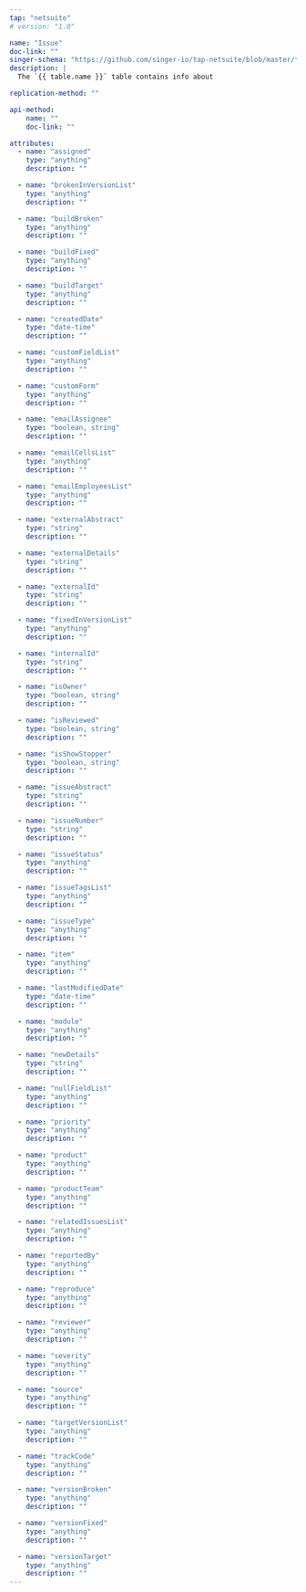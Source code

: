 ```yaml
---
tap: "netsuite"
# version: "1.0"

name: "Issue"
doc-link: ""
singer-schema: "https://github.com/singer-io/tap-netsuite/blob/master/tap_netsuite/schemas/Issue.json"
description: |
  The `{{ table.name }}` table contains info about 

replication-method: ""

api-method:
    name: ""
    doc-link: ""

attributes:
  - name: "assigned"
    type: "anything"
    description: ""

  - name: "brokenInVersionList"
    type: "anything"
    description: ""

  - name: "buildBroken"
    type: "anything"
    description: ""

  - name: "buildFixed"
    type: "anything"
    description: ""

  - name: "buildTarget"
    type: "anything"
    description: ""

  - name: "createdDate"
    type: "date-time"
    description: ""

  - name: "customFieldList"
    type: "anything"
    description: ""

  - name: "customForm"
    type: "anything"
    description: ""

  - name: "emailAssignee"
    type: "boolean, string"
    description: ""

  - name: "emailCellsList"
    type: "anything"
    description: ""

  - name: "emailEmployeesList"
    type: "anything"
    description: ""

  - name: "externalAbstract"
    type: "string"
    description: ""

  - name: "externalDetails"
    type: "string"
    description: ""

  - name: "externalId"
    type: "string"
    description: ""

  - name: "fixedInVersionList"
    type: "anything"
    description: ""

  - name: "internalId"
    type: "string"
    description: ""

  - name: "isOwner"
    type: "boolean, string"
    description: ""

  - name: "isReviewed"
    type: "boolean, string"
    description: ""

  - name: "isShowStopper"
    type: "boolean, string"
    description: ""

  - name: "issueAbstract"
    type: "string"
    description: ""

  - name: "issueNumber"
    type: "string"
    description: ""

  - name: "issueStatus"
    type: "anything"
    description: ""

  - name: "issueTagsList"
    type: "anything"
    description: ""

  - name: "issueType"
    type: "anything"
    description: ""

  - name: "item"
    type: "anything"
    description: ""

  - name: "lastModifiedDate"
    type: "date-time"
    description: ""

  - name: "module"
    type: "anything"
    description: ""

  - name: "newDetails"
    type: "string"
    description: ""

  - name: "nullFieldList"
    type: "anything"
    description: ""

  - name: "priority"
    type: "anything"
    description: ""

  - name: "product"
    type: "anything"
    description: ""

  - name: "productTeam"
    type: "anything"
    description: ""

  - name: "relatedIssuesList"
    type: "anything"
    description: ""

  - name: "reportedBy"
    type: "anything"
    description: ""

  - name: "reproduce"
    type: "anything"
    description: ""

  - name: "reviewer"
    type: "anything"
    description: ""

  - name: "severity"
    type: "anything"
    description: ""

  - name: "source"
    type: "anything"
    description: ""

  - name: "targetVersionList"
    type: "anything"
    description: ""

  - name: "trackCode"
    type: "anything"
    description: ""

  - name: "versionBroken"
    type: "anything"
    description: ""

  - name: "versionFixed"
    type: "anything"
    description: ""

  - name: "versionTarget"
    type: "anything"
    description: ""
---
```

